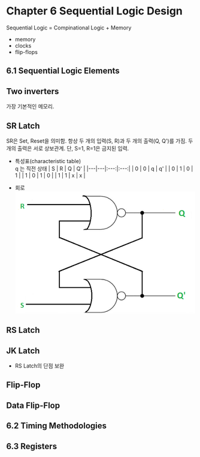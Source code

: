 # Chapter 6 Sequential Logic Design
Sequential Logic = Compinational Logic + Memory

- memory
- clocks
- flip-flops

## 6.1 Sequential Logic Elements

## Two inverters
가장 기본적인 메모리. 

## SR Latch
SR은 Set, Reset을 의미함. 항상 두 개의 입력(S, R)과 두 개의 출력(Q, Q')를 가짐. 두 개의 출력은 서로 상보관계. 단, S=1, R=1은 금지된 입력.   
- 특성표(characteristic table)  
    q 는 직전 상태
    | S | R |  Q  |  Q' |
    |---|---|:---:|:---:|
    | 0 | 0 |  q  |  q' |
    | 0 | 1 |  0  |  1  |
    | 1 | 0 |  1  |  0  |
    | 1 | 1 |  x  |  x  |

- 회로
![SRlatch_nor](.\images\SRlatch.png)

## RS Latch

## JK Latch
- RS Latch의 단점 보완

## Flip-Flop

## Data Flip-Flop

## 6.2 Timing Methodologies


## 6.3 Registers